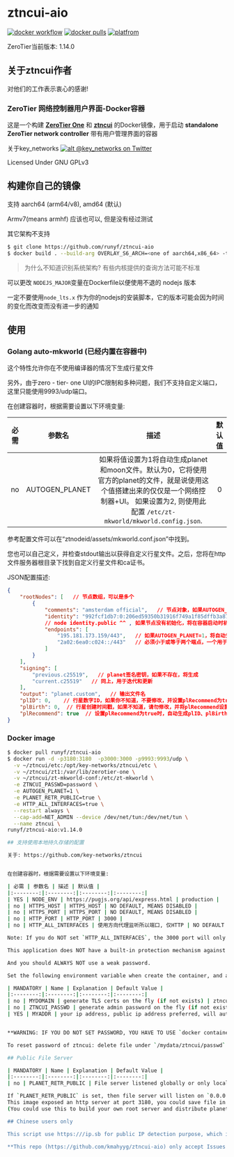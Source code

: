 # ztncui-aio

[![docker workflow](https://github.com/fredliang44/derper-docker/actions/workflows/docker-image.yml/badge.svg)](https://hub.docker.com/r/runyf/ztncui-aio)
[![docker pulls](https://img.shields.io/docker/pulls/runyf/derper.svg?color=brightgreen)](https://hub.docker.com/r/runyf/ztncui-aio)
[![platfrom](https://img.shields.io/badge/platform-amd64%20%7C%20arm64-brightgreen)](https://hub.docker.com/r/runyf/ztncui-aio/tags)


ZeroTier当前版本: 1.14.0

## 关于ztncui作者

对他们的工作表示衷心的感谢!

### ZeroTier 网络控制器用户界面-Docker容器

这是一个构建 **[ZeroTier One](https://www.zerotier.com/download.shtml)** 和 **[ztncui](https://key-networks.com/ztncui)** 的Docker镜像，用于启动 **standalone ZeroTier network controller** 带有用户管理界面的容器

关于key_networks [![alt @key_networks on Twitter](https://i.imgur.com/wWzX9uB.png)](https://twitter.com/key_networks)

Licensed Under GNU GPLv3

## 构建你自己的镜像

支持 aarch64 (arm64/v8), amd64 (默认)

Armv7(means armhf) 应该也可以, 但是没有经过测试

其它架构不支持

```bash
$ git clone https://github.com/runyf/ztncui-aio
$ docker build . --build-arg OVERLAY_S6_ARCH=<one of aarch64,x86_64> -t ghcr.io/kmahyyg/ztncui-aio:latest
```

> 为什么不知道识别系统架构? 有些内核提供的查询方法可能不标准

可以更改 `NODEJS_MAJOR`变量在Dockerfile以便使用不退的 nodejs 版本

一定不要使用`node_lts.x` 作为你的nodejs的安装脚本，它的版本可能会因为时间的变化而改变而没有进一步的通知

## 使用

### Golang auto-mkworld (已经内置在容器中)

这个特性允许你在不使用编译器的情况下生成行星文件   

另外，由于zero - tier- one UI的IPC限制和多种问题，我们不支持自定义端口，这里只能使用9993/udp端口。   

在创建容器时，根据需要设置以下环境变量:

| 必需 | 参数名| 描述 | 默认值 |
|:--------:|:--------:|:--------:|:--------:|
| no | AUTOGEN_PLANET | 如果将值设置为1将自动生成planet和moon文件。默认为0，它将使用官方的planet的文件，就是说使用这个值搭建出来的仅仅是一个网络控制器+UI。 如果设置为2, 则使用此配置 `/etc/zt-mkworld/mkworld.config.json`.  | 0 |

参考配置文件可以在“ztnodeid/assets/mkworld.conf.json”中找到。

您也可以自己定义，并检查stdout输出以获得自定义行星文件。之后，您将在http文件服务器根目录下找到自定义行星文件和ca证书。

JSON配置描述:

```json
{
    "rootNodes": [   // 节点数组，可以是多个
        {
            "comments": "amsterdam official",   // 节点对象，如果AUTOGEN_PLANET=1，将自动生成
            "identity": "992fcf1db7:0:206ed59350b31916f749a1f85dffb3a8787dcbf83b8c6e9448d4e3ea0e3369301be716c3609344a9d1533850fb4460c50af43322bcfc8e13d3301a1f1003ceb6",  
            // node identity.public ^^ , 如果节点没有初始化，将在容器启动时初始化
            "endpoints": [
                "195.181.173.159/443",   // 如果AUTOGEN_PLANET=1，将自动生成格式为ip/port的值
                "2a02:6ea0:c024::/443"   // 必须小于或等于两个端点，一个用于IPv4，一个用于IPv6。如果有多个IP，请设置多个不同身份的节点。
            ]
        }
    ],
    "signing": [
        "previous.c25519",   // planet签名密钥，如果不存在，将生成
        "current.c25519"   // 同上，用于迭代和更新
    ],
    "output": "planet.custom",   // 输出文件名
    "plID": 0,    // 行星数字ID，如果你不知道，不要修改，并设置plRecommend为true
    "plBirth": 0,  // 行星创建时间戳，如果不知道，请勿修改，并将plRecommend设置为true
    "plRecommend": true  // 设置plRecommend为true时，自动生成plID、plBirth的值。要了解更多细节，请阅读zerotier-one官方repo中的mkworld源代码
}
```

### Docker image

```bash
$ docker pull runyf/ztncui-aio
$ docker run -d -p3180:3180  -p3000:3000 -p9993:9993/udp \
  -v ~/ztncui/etc:/opt/key-networks/ztncui/etc \
  -v ~/ztncui/zt1:/var/lib/zerotier-one \
  -v ~/ztncui/zt-mkworld-conf:/etc/zt-mkworld \
  -e ZTNCUI_PASSWD=password \
  -e AUTOGEN_PLANET=1 \
  -e PLANET_RETR_PUBLIC=true \
  -e HTTP_ALL_INTERFACES=true \
  --restart always \
  --cap-add=NET_ADMIN --device /dev/net/tun:/dev/net/tun \
  --name ztncui \
runyf/ztncui-aio:v1.14.0

## 支持使用本地持久存储的配置

关于: https://github.com/key-networks/ztncui


在创建容器时，根据需要设置以下环境变量:

| 必需 | 参数名 | 描述 | 默认值 |
|:--------:|:--------:|:--------:|:--------:|
| YES | NODE_ENV | https://pugjs.org/api/express.html | production |
| no | HTTPS_HOST | HTTPS_HOST | NO DEFAULT, MEANS DISABLED |
| no | HTTPS_PORT | HTTPS_PORT | NO DEFAULT, MEANS DISABLED |
| no | HTTP_PORT | HTTP_PORT | 3000 |
| no | HTTP_ALL_INTERFACES | 使用方向代理监听所以端口, 仅HTTP | NO DEFAULT |

Note: If you do NOT set `HTTP_ALL_INTERFACES`, the 3000 port will only get listened inside container, means `127.0.0.1:3000` by default.

This application does NOT have a built-in protection mechanism against brute-force attack, you should NOT directly expose it on the internet.

And you should ALWAYS NOT use a weak password.

Set the following environment variable when create the container, and according to your needs:

| MANDATORY | Name | Explanation | Default Value |
|:--------:|:--------:|:--------:|:--------:|
| no | MYDOMAIN | generate TLS certs on the fly (if not exists) | ztncui.docker.test |
| no | ZTNCUI_PASSWD | generate admin password on the fly (if not exists) | password |
| YES | MYADDR | your ip address, public ip address preferred, will auto-detect if not set | NO DEFAULT |


**WARNING: IF YOU DO NOT SET PASSWORD, YOU HAVE TO USE `docker container logs <CONTAINER_NAME / CONTAINER_ID>` to get your random password. This is a gatekeeper.**

To reset password of ztncui: delete file under `/mydata/ztncui/passwd` and set the environment variable to the password you want, then re-create the container. After application has been initialized, the password should ONLY be changed from the web page.

## Public File Server

| MANDATORY | Name | Explanation | Default Value |
|:--------:|:--------:|:--------:|:--------:|
| no | PLANET_RETR_PUBLIC | File server listened globally or only local | NO DEFAULT |

If `PLANET_RETR_PUBLIC` is set, then file server will listen on `0.0.0.0`, otherwise, `127.0.0.1` .
This image exposed an http server at port 3180, you could save file in `/mydata/ztncui/httpfs/` to serve it. 
(You could use this to build your own root server and distribute planet file, even though, that won't hurt you, I still suggest to set a protection for both http servers in front.)

## Chinese users only

This script use https:///ip.sb for public IP detection purpose, which is blocked in some area of China Mainland. Under this circumstance, the program will try to detect public IP using `ifconfig` tool and might lead to unwanted result, to prevent this, make sure you set `MYADDR` environment variable when docker container is up.

**This repo (https://github.com/kmahyyg/ztncui-aio) only accept Issues and PRs in English. Other languages will be closed directly without any further notice. If you come from some non-English countries, use Google Translate, and state that at the beginning of the text body.**

